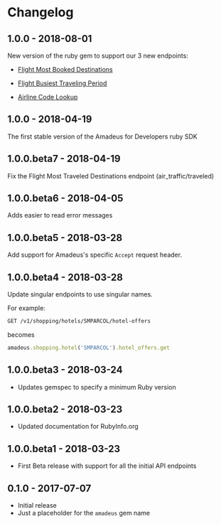 # Changelog

## 1.0.0 - 2018-08-01

New version of the ruby gem to support our 3 new endpoints: 

* [Flight Most Booked Destinations](https://developers.amadeus.com/self-service/category/203/api-doc/27)

* [Flight Busiest Traveling Period](https://developers.amadeus.com/self-service/category/203/api-doc/28)

* [Airline Code Lookup](https://developers.amadeus.com/self-service/category/203/api-doc/26)


## 1.0.0 - 2018-04-19

The first stable version of the Amadeus for Developers ruby SDK

## 1.0.0.beta7 - 2018-04-19

Fix the Flight Most Traveled Destinations endpoint (air_traffic/traveled)

## 1.0.0.beta6 - 2018-04-05

Adds easier to read error messages

## 1.0.0.beta5 - 2018-03-28

Add support for Amadeus's specific `Accept` request header.

## 1.0.0.beta4 - 2018-03-28

Update singular endpoints to use singular names.

For example:

```sh
GET /v1/shopping/hotels/SMPARCOL/hotel-offers
```

becomes

```rb
amadeus.shopping.hotel('SMPARCOL').hotel_offers.get
```

## 1.0.0.beta3 - 2018-03-24

* Updates gemspec to specify a minimum Ruby version

## 1.0.0.beta2 - 2018-03-23

* Updated documentation for RubyInfo.org

## 1.0.0.beta1 - 2018-03-23

* First Beta release with support for all the initial API endpoints

## 0.1.0 - 2017-07-07

* Initial release
* Just a placeholder for the `amadeus` gem name
